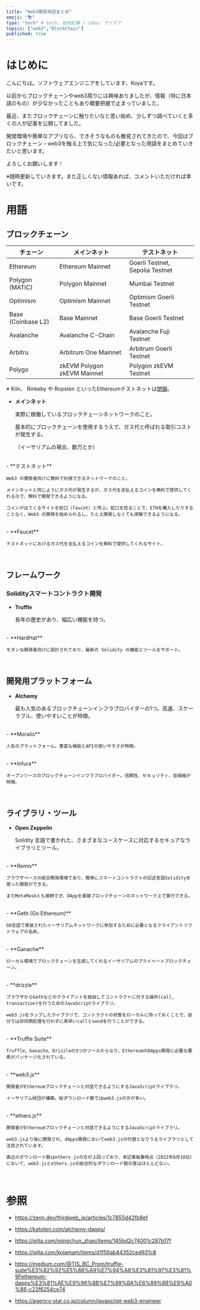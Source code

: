 ```yaml
---
title: "Web3開発用語まとめ"
emoji: "📚"
type: "tech" # tech: 技術記事 / idea: アイデア
topics: ["web3","BlockChain"]
published: true
---
```


# はじめに

こんにちは。ソフトウェアエンジニアをしています、Koyaです。

以前からブロックチェーンやweb3周りには興味ありましたが、情報（特に日本語のもの）が少なかったこともあり概要把握で止まっていました。

最近、またブロックチェーンに触りたいなと思い始め、少しずつ調べていくと多くの人が記事を公開してました。

開発環境や簡単なアプリなら、できそうなものも散見されてきたので、今回はブロックチェーン・web3を触る上で気になった/必要となった用語をまとめていきたいと思います。

よろしくお願いします！

※随時更新していきます。また正しくない情報あれば、コメントいただければ幸いです。


# 用語

## ブロックチェーン

| チェーン | メインネット | テストネット |
| ---- | ---- | ---- |
| Ethereum | Ethereum Mainnet | Goerli Testnet, Sepolia Testnet
| Polygon (MATIC) | Polygon Mainnet | Mumbai Testnet
| Optimism | Optimism Mainnet | Optimism Goerli Testnet
| Base (Coinbase L2) | Base Mainnet  |Base Goerli Testnet
| Avalanche | Avalanche C-Chain | Avalanche Fuji Testnet
| Arbitru | Arbitrum One Mainnet  |Arbitrum Goerli Testnet
| Polygo | zkEVM	Polygon zkEVM Mainnet | Polygon zkEVM Testnet

※ Kiln、 Rinkeby や Ropsten といったEthereumテストネットは[閉鎖](https://www.neweconomy.jp/posts/237671)。
<br>
- **メインネット**

    実際に稼働しているブロックチェーンネットワークのこと。
    
    基本的にブロックチェーンを使用するうえで、ガス代と呼ばれる取引コストが発生する。
    
    （イーサリアムの場合、数万とか）
<br>
- **テストネット**

    Web3 の開発者向けに無料で利用できるネットワークのこと。
    
    メインネットと同じようにガス代が発生するが、ガス代を支払えるコインを無料で提供してくれるので、無料で開発できるようになる。
    
    コインが出てくるサイトを蛇口（faucet）と呼ぶ。蛇口を捻ることで、ETHを購入したりすることなく、Web3 の開発を始められるし、たとえ開発しなくても体験できるようになる。
<br>
- **Faucet**

    テストネットにおけるガス代を支払えるコインを無料で提供してくれるサイト。

<br>


## フレームワーク

###  Solidityスマートコントラクト開発
- **Truffle**

    長年の歴史があり、幅広い機能を持つ。
<br>
- **HardHat**

    モダンな開発者向けに設計されており、最新の Solidity の機能とツールをサポート。
<br>


## 開発用プラットフォーム
- **Alchemy**

    最も人気のあるブロックチェーンインフラプロバイダーの1つ。高速、スケーラブル、使いやすいことが特徴。
<br>
- **Moralis**

    人気のプラットフォーム。豊富な機能とAPIの使いやすさが特徴。
<br>
- **Infura**

    オープンソースのブロックチェーンインフラプロバイダー。信頼性、セキュリティ、低価格が特徴。
<br>

## ライブラリ・ツール
- **Open Zeppelin**

    Solidity 言語で書かれた、さまざまなユースケースに対応するセキュアなライブラリとツール。
<br>
- **Remix**

    ブラウザベースの統合開発環境であり、簡単にスマートコントラクトの記述言語Solidityを使った開発ができる。
    
    またMetaMaskとも接続でき、DAppを直接ブロックチェーンのネットワーク上で実行できる。
<br>
- **Geth (Go Ethereum)**

    GO言語で実装されたイーサリアムネットワークに参加するために必要となるクライアントソフトウェアの名称。
<br>
- **Ganache**

    ローカル環境でブロックチェーンを生成してくれるイーサリアムのプライベートブロックチェーン。
<br>
- **drizzle**

    ブラウザからGethなどのクライアントを経由してコントラクトに対する操作(call, transaction)を行うためのJavaScriptライブラリ。
    
    web3.jsをラップしたライブラリで、コントラクトの状態をローカルに持っておくことで、自分では非同期処理を行わずに素早いcallとsendを行うことができる。
<br>
- **Truffle Suite**

    Truffle、Ganache、Drizzleの3つのツールからなり、EthereumのDApps開発に必要な要素がパッケージ化されている。
<br>
- **web3.js**

    開発者がEthereumブロックチェーンと対話できるようにするJavaScriptライブラリ。
    
    イーサリアム財団が構築。総ダウンロード数ではweb3.jsの方が多い。
<br>
- **ethers.js**

    開発者がEthereumブロックチェーンと対話できるようにするJavaScriptライブラリ。
    
    web3.jsより後に開発され、dApps開発においてweb3.jsの代替となりうるライブラリとして注目されています。
    
    直近のダウンロード数はethers.jsの方が上回っており、本記事執筆時点（2022年8月18日）において、web3.jsとethers.jsの総合的なダウンロード数の差はほとんどない。
<br>


# 参照
- https://zenn.dev/thirdweb_jp/articles/1c7855d42fb8ef

- https://katoten.com/alchemy-dapps/

- https://qiita.com/mingchun_zhao/items/145bd2c74001c287b17f

- https://qiita.com/kojamam/items/d1f56ab44352ced931c8

- https://medium.com/@TIS_BC_Prom/truffle-suite%E3%82%92%E5%88%A9%E7%94%A8%E3%81%97%E3%81%9Fethereum-dapps%E3%81%AE%E9%96%8B%E7%99%BA%E6%89%8B%E9%A0%86-c22f6254ce74

- https://agency-star.co.jp/column/javascript-web3-engineer